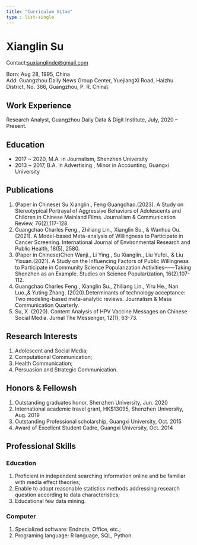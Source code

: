 ```yaml
---
title: "Curriculum Vitae"
type : list-single
---
```


# Xianglin Su
Contact:suxianglinde@gmail.com

Born: Aug 28, 1995, China\
Add:
Guangzhou Daily News Group Center,
YuejiangXi Road, Haizhu District,
No. 366, Guangzhou, P. R. China\

## Work Experience
Research Analyst, Guangzhou Daily Data & Digit Institute, July, 2020 – Present.

## Education
- 2017 ~ 2020, M.A. in Journalism, Shenzhen University
- 2013 ~ 2017, B.A. in Advertising , Minor in Accounting, Guangxi University 


## Publications 
1. (Paper in Chinese) Su Xianglin., Feng Guangchao.(2023). A Study on Stereotypical Portrayal of Aggressive Behaviors of Adolescents and Children in Chinese Mainland Films. Journalism & Communication Review, 76(2),117-128.
2. Guangchao Charles Feng., Zhiliang Lin., Xianglin Su., & Wanhua Ou.(2021). A Model-based Meta-analysis of Willingness to Participate in Cancer Screening. International Journal of Environmental Research and Public Health, 18(5), 2580.
3. (Paper in Chinese)Chen Wanji., Li Ying., Su Xianglin., Liu Yufei., & Liu Yixuan.(2021). A Study on the Influencing Factors of Public Willingness to Participate in Community Science Popularization Activities——Taking Shenzhen as an Example. Studies on Science Popularization, 16(2),107-112.
4. Guangchao Charles Feng., Xianglin Su., Zhiliang Lin., Yiru He., Nan Luo.,& Yuting Zhang. (2020).Determinants of technology acceptance: Two modeling-based meta-analytic reviews. Journalism & Mass Communication Quarterly.
5. Su, X. (2020). Content Analysis of HPV Vaccine Messages on Chinese Social Media. Jurnal The Messenger, 12(1), 63-73.

## Research Interests
1. Adolescent and Social Media;
2. Computational Communication;
3. Health Communication;
4. Persuasion and Strategic Communication.

## Honors & Fellowsh
1. Outstanding graduates honor, Shenzhen University, Jun. 2020
2. International academic travel grant, HK$13095, Shenzhen University, Aug. 2019
3. Outstanding Professional scholarship, Guangxi University, Oct. 2015
4. Award of Excellent Student Cadre, Guangxi University, Oct. 2014

## Professional Skills
### Education
1. Proficient in independent searching information online and be familiar with media effect theories;
2. Enable to adopt reasonable statistics methods addressing research question according to data characteristics;
3. Educational few data mining.

### Computer
1. Specialized software: Endnote, Office, etc.;
2. Programing language: R language, SQL, Python.

